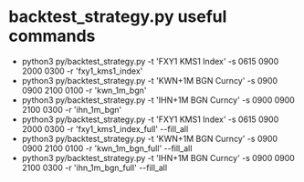 # backtest_strategy.py useful commands

- python3 py/backtest_strategy.py -t 'FXY1 KMS1 Index' -s 0615 0900 2000 0300 -r 'fxy1_kms1_index' 
- python3 py/backtest_strategy.py -t 'KWN+1M BGN Curncy' -s 0900 0900 2100 0100 -r 'kwn_1m_bgn' 
- python3 py/backtest_strategy.py -t 'IHN+1M BGN Curncy' -s 0900 0900 2100 0300 -r 'ihn_1m_bgn' 
- python3 py/backtest_strategy.py -t 'FXY1 KMS1 Index' -s 0615 0900 2000 0300 -r 'fxy1_kms1_index_full' --fill_all
- python3 py/backtest_strategy.py -t 'KWN+1M BGN Curncy' -s 0900 0900 2100 0100 -r 'kwn_1m_bgn_full' --fill_all
- python3 py/backtest_strategy.py -t 'IHN+1M BGN Curncy' -s 0900 0900 2100 0300 -r 'ihn_1m_bgn_full' --fill_all
